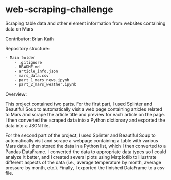 # web-scraping-challenge

Scraping table data and other element information from websites containing data on Mars

Contributor: Brian Kath

Repository structure:

 	- Main folder
		- .gitignore
		- README.md
		- article_info.json
		- mars_data.csv
		- part_1_mars_news.ipynb
		- part_2_mars_weather.ipynb

Overview:

This project contained two parts. For the first part, I used Splinter and Beautiful Soup to automatically visit a web page containing articles related to Mars and scrape the article title and preview for each article on the page. I then converted the scraped data into a Python dictionary and exported the data into a JSON file.

For the second part of the project, I used Splinter and Beautiful Soup to automatically visit and scrape a webpage containing a table with various Mars data. I then stored the data in a Python list, which I then converted to a Pandas DataFrame. I converted the data to appropriate data types so I could analyze it better, and I created several plots using Matplotlib to illustrate different aspects of the data (i.e., average temperature by month, average pressure by month, etc.). Finally, I exported the finished DataFrame to a csv file.